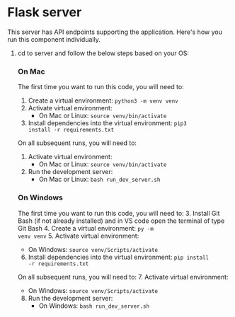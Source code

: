 # Flask server

This server has API endpoints supporting the application. Here's how you run this component individually.

1. cd to server and follow the below steps based on your OS:

   ### On Mac

   The first time you want to run this code, you will need to:

   1. Create a virtual environment: <code>python3 -m venv venv</code>
   2. Activate virtual environment:
      - On Mac or Linux: <code>source venv/bin/activate</code>
   3. Install dependencies into the virtual environment: <code>pip3 install -r requirements.txt</code>

   On all subsequent runs, you will need to:

   1. Activate virtual environment:
      - On Mac or Linux: <code>source venv/bin/activate</code>
   2. Run the development server:
      - On Mac or Linux: <code>bash run_dev_server.sh</code>

   ### On Windows

   The first time you want to run this code, you will need to: 3. Install Git Bash (if not already installed) and in VS code open the terminal of type Git Bash 4. Create a virtual environment: <code>py -m venv venv</code> 5. Activate virtual environment:

   - On Windows: <code>source venv/Scripts/activate</code>

   6. Install dependencies into the virtual environment: <code>pip install -r requirements.txt</code>

   On all subsequent runs, you will need to: 7. Activate virtual environment:

   - On Windows: <code>source venv/Scripts/activate</code>

   8. Run the development server:
      - On Windows: <code>bash run_dev_server.sh</code>
